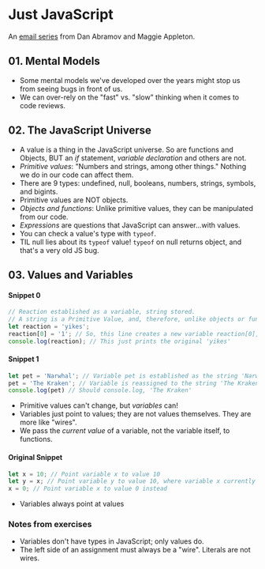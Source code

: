 # Just JavaScript 
An [email series](https://justjavascript.com/) from Dan Abramov and Maggie Appleton. 

## 01. Mental Models 
* Some mental models we've developed over the years might stop us from seeing bugs in front of us. 
* We can over-rely on the "fast" vs. "slow" thinking when it comes to code reviews. 

## 02. The JavaScript Universe  
* A value is a thing in the JavaScript universe. So are functions and Objects, BUT an _if_ statement, _variable declaration_ and others are not. 
* _Primitive values_: "Numbers and strings, among other things." Nothing we do in our code can affect them. 
* There are 9 types: undefined, null, booleans, numbers, strings, symbols, and bigints. 
* Primitive values are NOT objects. 
* _Objects and functions_: Unlike primitive values, they can be manipulated from our code. 
* _Expressions_ are questions that JavaScript can answer...with values. 
* You can check a value's type with `typeof`. 
* TIL null lies about its `typeof` value! `typeof` on null returns object, and that's a very old JS bug. 

## 03. Values and Variables 
#### Snippet 0  
```javascript 
// Reaction established as a variable, string stored. 
// A string is a Primitive Value, and, therefore, unlike objects or functions *is immutable* 
let reaction = 'yikes'; 
reaction[0] = '1'; // So, this line creates a new variable reaction[0], set to '1' 
console.log(reaction); // This just prints the original 'yikes' 
```

#### Snippet 1
```javascript
let pet = 'Narwhal'; // Variable pet is established as the string 'Narwhal' 
pet = 'The Kraken'; // Variable is reassigned to the string 'The Kraken' 
console.log(pet) // Should console.log, 'The Kraken' 
``` 
* Primitive values can't change, but _variables_ can! 
* Variables just point to values; they are not values themselves. They are more like "wires". 
* We pass the _current value_ of a variable, not the variable itself, to functions. 

#### Original Snippet
```javascript
let x = 10; // Point variable x to value 10 
let y = x; // Point variable y to value 10, where variable x currently points to 
x = 0; // Point variable x to value 0 instead 
```
* Variables always point at values 

### Notes from exercises 
* Variables don't have types in JavaScript; only values do. 
* The left side of an assignment must always be a "wire". Literals are not wires. 